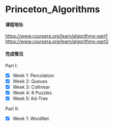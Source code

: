 # Princeton_Algorithms

#### 课程地址
https://www.coursera.org/learn/algorithms-part1
https://www.coursera.org/learn/algorithms-part2

#### 完成情况
Part I:
- [x] Week 1: Percolation
- [x] Week 2: Queues
- [x] Week 3: Collinear
- [x] Week 4: 8 Puzzles
- [x] Week 5: Kd-Tree

Part II:
- [x] Week 1: WordNet